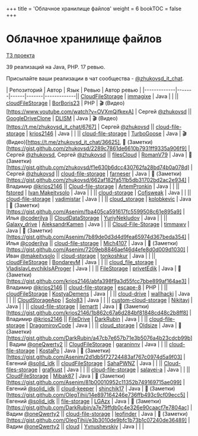+++
title = 'Облачное хранилище файлов'
weight = 6
bookTOC = false
+++

# Облачное хранилище файлов

[ТЗ проекта](../projects/cloud-file-storage.md)

39 реализаций на Java, PHP. 17 ревью.

Присылайте ваши реализации в чат сообщества - [@zhukovsd_it_chat](https://t.me/zhukovsd_it_chat).

| Репозиторий | Автор | Язык | Ревью | Автор ревью |
|-------------|-------|------|-------|-------------|| [CloudFileStorage](https://github.com/immagixe/CloudFileStorage) | [immagixe](https://github.com/immagixe) | Java |  |  || [cloudFileStorage](https://github.com/BorBoris23/cloudFileStorage) | [BorBoris23](https://github.com/BorBoris23) | PHP | 🎬 (Видео)[https://www.youtube.com/watch?v=OVXmQifkexA] | Сергей [@zhukovsd](https://t.me/zhukovsd) || [GoogleDriveClone](https://github.com/DLISM/GoogleDriveClone) | [DLISM](https://github.com/DLISM) | Java | 🎬 (Видео)[https://t.me/zhukovsd_it_chat/6767] | Сергей [@zhukovsd](https://t.me/zhukovsd) || [cloud-file-storage](https://github.com/krios2146/cloud-file-storage) | [krios2146](https://github.com/krios2146) | Java |  |  || [cloud-file-storage](https://github.com/TurboGoose/cloud-file-storage) | [TurboGoose](https://github.com/TurboGoose) | Java | 🎬 (Видео)[https://t.me/zhukovsd_it_chat/36625], 📝 (Заметки)[https://gist.github.com/zhukovsd/2289c7861de6610b7931ff9335a906f9] | Сергей [@zhukovsd](https://t.me/zhukovsd), Сергей [@zhukovsd](https://t.me/zhukovsd) || [filesCloud](https://github.com/RomanV79/filesCloud) | [RomanV79](https://github.com/RomanV79) | Java | 📝 (Заметки)[https://gist.github.com/zhukovsd/f1e630b6dcc430762fa28bd74b0a078d] | Сергей [@zhukovsd](https://t.me/zhukovsd) || [cloud-file-storage](https://github.com/farneser/cloud-file-storage) | [farneser](https://github.com/farneser) | Java | 📝 (Заметки)[https://gist.github.com/zhukovsd/662af182fa511b5db31702bd2ac2e934] | Владимир [@krios2146](https://t.me/krios2146) || [Cloud-file-storage](https://github.com/ArtemPronkin/Cloud-file-storage) | [ArtemPronkin](https://github.com/ArtemPronkin) | Java |  |  || [fstored](https://github.com/makeitvsolo/fstored) | [Ivan Makeitvsolo](https://github.com/makeitvsolo) | Java |  |  || [cloud-storage](https://github.com/Cofisweak/cloud-storage) | [Cofisweak](https://github.com/Cofisweak) | Java |  |  || [cloud-file-storage](https://github.com/vadimistar/cloud-file-storage) | [vadimistar](https://github.com/vadimistar) | Java |  |  || [cloud_storage](https://github.com/kolobkevic/cloud_storage) | [kolobkevic](https://github.com/kolobkevic) | Java | 📝 (Заметки)[https://gist.github.com/Asenim/fba405ca591617fc5599508c61e895a9] | Илья [@coderilya](https://t.me/coderilya) || [CloudDataStorage](https://github.com/YuriyNekludov/CloudDataStorage) | [YuriyNekludov](https://github.com/YuriyNekludov) | Java |  |  || [Galaxy_drive](https://github.com/AleksandrKamen/Galaxy_drive) | [AleksandrKamen](https://github.com/AleksandrKamen) | Java |  |  || [Cloud-File-Storage](https://github.com/timmawv/Cloud-File-Storage) | [timmawv](https://github.com/timmawv) | Java | 📝 (Заметки)[https://gist.github.com/Asenim/7b89de0d3d4d9fea65974d367beda354] | Илья [@coderilya](https://t.me/coderilya) || [cloud-file-storage](https://github.com/Mich4107/cloud-file-storage) | [Mich4107](https://github.com/Mich4107) | Java | 📝 (Заметки)[https://gist.github.com/Asenim/7209eb8846aef46d4efe8d0d009d1030] | Иван [@makeitvsolo](https://t.me/makeitvsolo) || [cloud-storage](https://github.com/tonkoshkur/cloud-storage) | [tonkoshkur](https://github.com/tonkoshkur) | Java |  |  || [cloudFileStorage](https://github.com/BondarevM/cloudFileStorage) | [BondarevM](https://github.com/BondarevM) | Java |  |  || [cloud_file_storage](https://github.com/VladislavLevchikIsAProger/cloud_file_storage) | [VladislavLevchikIsAProger](https://github.com/VladislavLevchikIsAProger) | Java |  |  || [FileStorage](https://github.com/privetEdik/FileStorage) | [privetEdik](https://github.com/privetEdik) | Java | 📝 (Заметки)[https://gist.github.com/krios2146/abfa398f9a3d55fcc7bbe899af164ae3] | Владимир [@krios2146](https://t.me/krios2146) || [cloud-file-storage](https://github.com/escape-8/cloud-file-storage) | [escape-8](https://github.com/escape-8) | PHP |  |  || [cloudFileStorage](https://github.com/KostyaDemens/cloudFileStorage) | [KostyaDemens](https://github.com/KostyaDemens) | Java |  |  || [cloud-drive](https://github.com/wallhackj/cloud-drive) | [wallhackj](https://github.com/wallhackj) | Java |  |  || [CloudStorageApp](https://github.com/Solo83/CloudStorageApp) | [Solo83](https://github.com/Solo83) | Java |  |  || [custom-cloud-storage](https://github.com/Nikitavj/custom-cloud-storage) | [Nikitavj](https://github.com/Nikitavj) | Java |  |  || [cloud-file-storage](https://github.com/liemartt/cloud-file-storage) | [liemartt](https://github.com/liemartt) | Java | 📝 (Заметки)[https://gist.github.com/krios2146/1b862c67a6d284bf81848cd48c2b8ff8] | Владимир [@krios2146](https://t.me/krios2146) || [FileDrive](https://github.com/DarkRubin/FileDrive) | [DarkRubin](https://github.com/DarkRubin) | Java |  |  || [cloud-file-storage](https://github.com/DragomirovCode/cloud-file-storage) | [DragomirovCode](https://github.com/DragomirovCode) | Java |  |  || [cloud_storage](https://github.com/Oldsize/cloud_storage) | [Oldsize](https://github.com/Oldsize) | Java | 📝 (Заметки)[https://gist.github.com/DarkRubin/a47cb7e657b71e3b5076a4b23cdcb99b] | Вадим [@oneQwerty2](https://t.me/oneQwerty2) || [CloudFileStorage](https://github.com/garaninnv/CloudFileStorage) | [garaninnv](https://github.com/garaninnv) | Java |  |  || [cloud-file-storage](https://github.com/KostaPo/cloud-file-storage) | [KostaPo](https://github.com/KostaPo) | Java | 📝 (Заметки)[https://gist.github.com/Asenim/2d1db5f72724483af767c0974d5a9f03] | Евгений [@solid_jdk](https://t.me/solid_jdk) || [cloudFileStorage](https://github.com/SahaPWNZ/cloudFileStorage) | [SahaPWNZ](https://github.com/SahaPWNZ) | Java |  |  || [Cloud-files-storage](https://github.com/grafkust/Cloud-files-storage) | [grafkust](https://github.com/grafkust) | Java |  |  || [cloud-file-storage](https://github.com/salavei-a/cloud-file-storage) | [salavei-a](https://github.com/salavei-a) | Java |  |  || [CloudFileStorage](https://github.com/Mibak87/CloudFileStorage) | [Mibak87](https://github.com/Mibak87) | Java | 📝 (Заметки)[https://gist.github.com/Asenim/81b00010952c11352b749169715ae099] | Евгений [@solid_jdk](https://t.me/solid_jdk) || [cloud-keeper](https://github.com/shinchik17/cloud-keeper) | [shinchik17](https://github.com/shinchik17) | Java | 📝 (Заметки)[https://gist.github.com/OlegTihii/14e897164246e736ffb493c9cf09ecc5] | Евгений [@solid_jdk](https://t.me/solid_jdk) || [file-storage](https://github.com/LGAzx/file-storage) | [LGAzx](https://github.com/LGAzx) | Java | 📝 (Заметки)[https://gist.github.com/DarkRubin/a7e79ffdb0c4e326e90caacf7e7804ac] | Вадим [@oneQwerty2](https://t.me/oneQwerty2) || [cloud-file-storage](https://github.com/leofinder/cloud-file-storage) | [leofinder](https://github.com/leofinder) | Java | 📝 (Заметки)[https://gist.github.com/OlegTihii/e3b3010de9bfc1b73b1c07240de36489] | Вадим [@oneQwerty2](https://t.me/oneQwerty2) || [cloud](https://github.com/Yvnushevskiy/cloud) | [Yvnushevskiy](https://github.com/Yvnushevskiy) | Java |  |  |